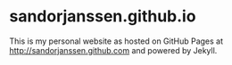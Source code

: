 # sandorjanssen.github.io
This is my personal website as hosted on GitHub Pages at http://sandorjanssen.github.com and powered by Jekyll.
